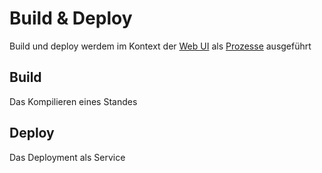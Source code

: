 # Build & Deploy
Build und deploy werdem im Kontext der [Web UI](web-ui.md) als [Prozesse](web-ui-process.md) ausgeführt

## Build
Das Kompilieren eines Standes

## Deploy
Das Deployment als Service
